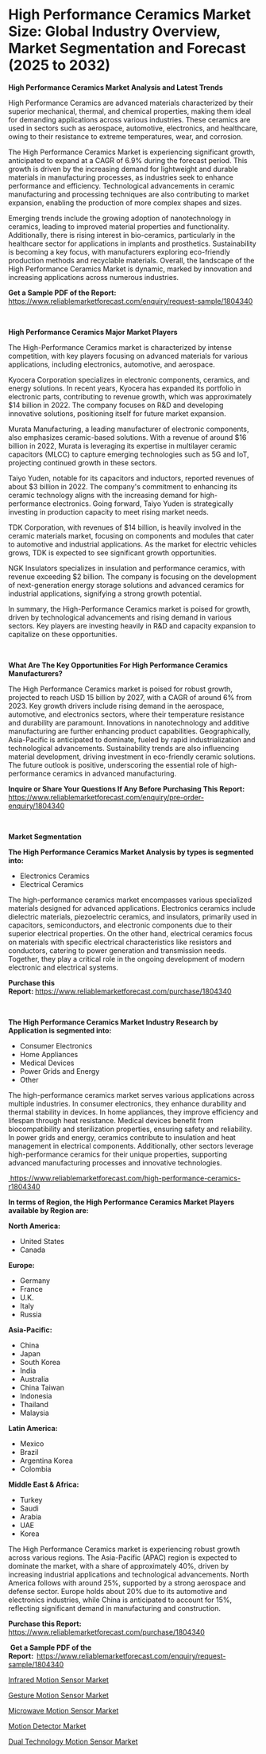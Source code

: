 <p><h1>High Performance Ceramics Market Size: Global Industry Overview, Market Segmentation and Forecast (2025 to 2032)</h1></p><p><strong>High Performance Ceramics Market Analysis and Latest Trends</strong></p>
<p><p>High Performance Ceramics are advanced materials characterized by their superior mechanical, thermal, and chemical properties, making them ideal for demanding applications across various industries. These ceramics are used in sectors such as aerospace, automotive, electronics, and healthcare, owing to their resistance to extreme temperatures, wear, and corrosion.</p><p>The High Performance Ceramics Market is experiencing significant growth, anticipated to expand at a CAGR of 6.9% during the forecast period. This growth is driven by the increasing demand for lightweight and durable materials in manufacturing processes, as industries seek to enhance performance and efficiency. Technological advancements in ceramic manufacturing and processing techniques are also contributing to market expansion, enabling the production of more complex shapes and sizes.</p><p>Emerging trends include the growing adoption of nanotechnology in ceramics, leading to improved material properties and functionality. Additionally, there is rising interest in bio-ceramics, particularly in the healthcare sector for applications in implants and prosthetics. Sustainability is becoming a key focus, with manufacturers exploring eco-friendly production methods and recyclable materials. Overall, the landscape of the High Performance Ceramics Market is dynamic, marked by innovation and increasing applications across numerous industries.</p></p>
<p><strong>Get a Sample PDF of the Report:&nbsp;</strong> <a href="https://www.reliablemarketforecast.com/enquiry/request-sample/1804340?utm_campaign=1110&utm_medium=2&utm_source=Github&utm_content=ia&utm_term=06042025&utm_id=high-performance-ceramics">https://www.reliablemarketforecast.com/enquiry/request-sample/1804340</a></p>
<p>&nbsp;</p>
<p><strong>High Performance Ceramics Major Market Players</strong></p>
<p><p>The High-Performance Ceramics market is characterized by intense competition, with key players focusing on advanced materials for various applications, including electronics, automotive, and aerospace. </p><p>Kyocera Corporation specializes in electronic components, ceramics, and energy solutions. In recent years, Kyocera has expanded its portfolio in electronic parts, contributing to revenue growth, which was approximately $14 billion in 2022. The company focuses on R&D and developing innovative solutions, positioning itself for future market expansion.</p><p>Murata Manufacturing, a leading manufacturer of electronic components, also emphasizes ceramic-based solutions. With a revenue of around $16 billion in 2022, Murata is leveraging its expertise in multilayer ceramic capacitors (MLCC) to capture emerging technologies such as 5G and IoT, projecting continued growth in these sectors.</p><p>Taiyo Yuden, notable for its capacitors and inductors, reported revenues of about $3 billion in 2022. The company's commitment to enhancing its ceramic technology aligns with the increasing demand for high-performance electronics. Going forward, Taiyo Yuden is strategically investing in production capacity to meet rising market needs.</p><p>TDK Corporation, with revenues of $14 billion, is heavily involved in the ceramic materials market, focusing on components and modules that cater to automotive and industrial applications. As the market for electric vehicles grows, TDK is expected to see significant growth opportunities.</p><p>NGK Insulators specializes in insulation and performance ceramics, with revenue exceeding $2 billion. The company is focusing on the development of next-generation energy storage solutions and advanced ceramics for industrial applications, signifying a strong growth potential.</p><p>In summary, the High-Performance Ceramics market is poised for growth, driven by technological advancements and rising demand in various sectors. Key players are investing heavily in R&D and capacity expansion to capitalize on these opportunities.</p></p>
<p>&nbsp;</p>
<p><strong>What Are The Key Opportunities For High Performance Ceramics Manufacturers?</strong></p>
<p><p>The High Performance Ceramics market is poised for robust growth, projected to reach USD 15 billion by 2027, with a CAGR of around 6% from 2023. Key growth drivers include rising demand in the aerospace, automotive, and electronics sectors, where their temperature resistance and durability are paramount. Innovations in nanotechnology and additive manufacturing are further enhancing product capabilities. Geographically, Asia-Pacific is anticipated to dominate, fueled by rapid industrialization and technological advancements. Sustainability trends are also influencing material development, driving investment in eco-friendly ceramic solutions. The future outlook is positive, underscoring the essential role of high-performance ceramics in advanced manufacturing.</p></p>
<p><strong>Inquire or Share Your Questions If Any Before Purchasing This Report:</strong> <a href="https://www.reliablemarketforecast.com/enquiry/pre-order-enquiry/1804340?utm_campaign=1110&utm_medium=2&utm_source=Github&utm_content=ia&utm_term=06042025&utm_id=high-performance-ceramics">https://www.reliablemarketforecast.com/enquiry/pre-order-enquiry/1804340</a></p>
<p>&nbsp;</p>
<p><strong>Market Segmentation</strong></p>
<p><strong>The High Performance Ceramics Market Analysis by types is segmented into:</strong></p>
<p><ul><li>Electronics Ceramics</li><li>Electrical Ceramics</li></ul></p>
<p><p>The high-performance ceramics market encompasses various specialized materials designed for advanced applications. Electronics ceramics include dielectric materials, piezoelectric ceramics, and insulators, primarily used in capacitors, semiconductors, and electronic components due to their superior electrical properties. On the other hand, electrical ceramics focus on materials with specific electrical characteristics like resistors and conductors, catering to power generation and transmission needs. Together, they play a critical role in the ongoing development of modern electronic and electrical systems.</p></p>
<p><strong>Purchase this Report:&nbsp;</strong><a href="https://www.reliablemarketforecast.com/purchase/1804340?utm_campaign=1110&utm_medium=2&utm_source=Github&utm_content=ia&utm_term=06042025&utm_id=high-performance-ceramics">https://www.reliablemarketforecast.com/purchase/1804340</a></p>
<p>&nbsp;</p>
<p><strong>The High Performance Ceramics Market Industry Research by Application is segmented into:</strong></p>
<p><ul><li>Consumer Electronics</li><li>Home Appliances</li><li>Medical Devices</li><li>Power Grids and Energy</li><li>Other</li></ul></p>
<p><p>The high-performance ceramics market serves various applications across multiple industries. In consumer electronics, they enhance durability and thermal stability in devices. In home appliances, they improve efficiency and lifespan through heat resistance. Medical devices benefit from biocompatibility and sterilization properties, ensuring safety and reliability. In power grids and energy, ceramics contribute to insulation and heat management in electrical components. Additionally, other sectors leverage high-performance ceramics for their unique properties, supporting advanced manufacturing processes and innovative technologies.</p></p>
<p><a href="https://www.reliablemarketforecast.com/high-performance-ceramics-r1804340?utm_campaign=1110&utm_medium=2&utm_source=Github&utm_content=ia&utm_term=06042025&utm_id=high-performance-ceramics">&nbsp;https://www.reliablemarketforecast.com/high-performance-ceramics-r1804340</a></p>
<p><strong>In terms of Region, the High Performance Ceramics Market Players available by Region are:</strong></p>
<p>
    <p> <strong> North America: </strong>
        <ul>
            <li>United States</li>
            <li>Canada</li>
        </ul>
        </p> 
    <p> <strong> Europe: </strong>
        <ul>
            <li>Germany</li>
            <li>France</li>
            <li>U.K.</li>
            <li>Italy</li>
            <li>Russia</li>
        </ul>
        </p> 
    <p> <strong> Asia-Pacific: </strong>
        <ul>
            <li>China</li>
            <li>Japan</li>
            <li>South Korea</li>
            <li>India</li>
            <li>Australia</li>
            <li>China Taiwan</li>
            <li>Indonesia</li>
            <li>Thailand</li>
            <li>Malaysia</li>
        </ul>
        </p> 
    <p> <strong> Latin America: </strong>
        <ul>
            <li>Mexico</li>
            <li>Brazil</li>
            <li>Argentina Korea</li>
            <li>Colombia</li>
        </ul>
        </p> 
    <p> <strong> Middle East & Africa: </strong>
        <ul>
            <li>Turkey</li>
            <li>Saudi</li>
            <li>Arabia</li>
            <li>UAE</li>
            <li>Korea</li>
        </ul>
    </p>
    </p>
<p><p>The High Performance Ceramics market is experiencing robust growth across various regions. The Asia-Pacific (APAC) region is expected to dominate the market, with a share of approximately 40%, driven by increasing industrial applications and technological advancements. North America follows with around 25%, supported by a strong aerospace and defense sector. Europe holds about 20% due to its automotive and electronics industries, while China is anticipated to account for 15%, reflecting significant demand in manufacturing and construction.</p></p>
<p><strong>Purchase this Report: </strong><a href="https://www.reliablemarketforecast.com/purchase/1804340?utm_campaign=1110&utm_medium=2&utm_source=Github&utm_content=ia&utm_term=06042025&utm_id=high-performance-ceramics">https://www.reliablemarketforecast.com/purchase/1804340</a></p>
<p>&nbsp;<strong>Get a Sample PDF of the Report:&nbsp;&nbsp;</strong><a href="https://www.reliablemarketforecast.com/enquiry/request-sample/1804340?utm_campaign=1110&utm_medium=2&utm_source=Github&utm_content=ia&utm_term=06042025&utm_id=high-performance-ceramics">https://www.reliablemarketforecast.com/enquiry/request-sample/1804340</a></p>
<p><strong></strong></p>
<p><p><a href="https://github.com/romeoacuffap/Market-Research-Report-List-1/blob/main/infrared-motion-sensor-market.md?utm_campaign=1110&utm_medium=2&utm_source=Github&utm_content=ia&utm_term=06042025&utm_id=high-performance-ceramics">Infrared Motion Sensor Market</a></p><p><a href="https://github.com/klinzenisaa/Market-Research-Report-List-1/blob/main/gesture-motion-sensor-market.md?utm_campaign=1110&utm_medium=2&utm_source=Github&utm_content=ia&utm_term=06042025&utm_id=high-performance-ceramics">Gesture Motion Sensor Market</a></p><p><a href="https://github.com/goreabeeran/Market-Research-Report-List-1/blob/main/microwave-motion-sensor-market.md?utm_campaign=1110&utm_medium=2&utm_source=Github&utm_content=ia&utm_term=06042025&utm_id=high-performance-ceramics">Microwave Motion Sensor Market</a></p><p><a href="https://github.com/kelttnandan9/Market-Research-Report-List-1/blob/main/motion-detector-market.md?utm_campaign=1110&utm_medium=2&utm_source=Github&utm_content=ia&utm_term=06042025&utm_id=high-performance-ceramics">Motion Detector Market</a></p><p><a href="https://github.com/prumrupear/Market-Research-Report-List-1/blob/main/dual-technology-motion-sensor-market.md?utm_campaign=1110&utm_medium=2&utm_source=Github&utm_content=ia&utm_term=06042025&utm_id=high-performance-ceramics">Dual Technology Motion Sensor Market</a></p></p>